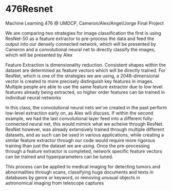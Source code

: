 # 476Resnet
Machine Learning 476 @ UMDCP, Cameron/Alex/Angel/Jorge Final Project

We are comparing two strategies for image classification
the first is using ResNet-50 as a feature extractor to pre-process the data and feed the output into our densely connected network, which will be presented by Cameron
and a convolutional neural net to directly classify the images, which will be presented by Alex

Feature Extraction is dimensionality reduction.
Consistent shapes within the dataset are determined as feature vectors which will be directly trained. For ResNet, which is one of the strategies we are using, a 2048-dimensional vector is created to more precisely distinguish key features in images.
Multiple people are able to use the same feature extractor due to low level features already being extracted, so higher order features can be trained in individual neural networks

In this class, the convolutional neural nets we've created in the past perform low-level extraction early on, as Alex will discuss. If within the second example, we had the last convolutional layer feed into a different fully-connected neural net, this would mimick what we acheive through ResNet.
ResNet however, was already extensively trained through multiple different datasets, and as such can be used in various applications, while creating a similar feature extractor through our code would require more rigorous training than just the dataset we are using.
Once the pre-processing through a feature extractor is completed, network specific feature vectors can be trained and hyperparameters can be tuned.


This process can be applied to medical imaging for detecting tumors and abnormalities through scans, classifying huge documents and texts in databases by genre or keyword, or removing unusual objects in astronomical imaging from telescope captures

